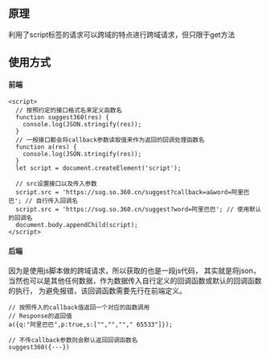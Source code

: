 ## 原理

利用了script标签的请求可以跨域的特点进行跨域请求，但只限于get方法

## 使用方式

#### 前端

```
<script>
  // 按照约定的接口格式名来定义函数名
  function suggest360(res) {
    console.log(JSON.stringify(res));
  }
  // 一般接口都会将callback参数读取值来作为返回的回调处理函数名
  function a(res) {
    console.log(JSON.stringify(res));
  }
  let script = document.createElement('script');

  // src设置接口以及传入参数
  script.src = 'https://sug.so.360.cn/suggest?callback=a&word=阿里巴巴'; // 自行传入回调名
  script.src = 'https://sug.so.360.cn/suggest?word=阿里巴巴'; // 使用默认的回调名
  document.body.appendChild(script);
</script>
```

#### 后端

因为是使用js脚本做的跨域请求，所以获取的也是一段js代码，
其实就是将json，当然也可以是其他任何数据，作为数据传入自行定义的回调函数或默认的回调函数的执行，
为避免报错，该回调函数需要先行在前端定义。
```
// 按照传入的callback值返回一个对应的函数调用
// Response的返回值
a({q:"阿里巴巴",p:true,s:["","",""," 65533"]});

// 不传callback参数则会默认返回回调函数名
suggest360({---})
```